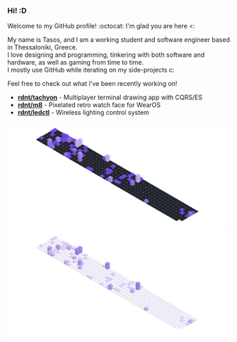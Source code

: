 ### Hi! :D

Welcome to my GitHub profile! :octocat: I'm glad you are here <:

My name is Tasos, and I am a working student and software engineer based in Thessaloniki, Greece.  
I love designing and programming, tinkering with both software and hardware, as well as gaming from time to time.  
I mostly use GitHub while iterating on my side-projects c:

Feel free to check out what I've been recently working on!
- [**rdnt/tachyon**](https://github.com/rdnt/tachyon) - Multiplayer terminal drawing app with CQRS/ES
- [**rdnt/m8**](https://github.com/rdnt/m8) - Pixelated retro watch face for WearOS 
- [**rdnt/ledctl**](https://github.com/rdnt/ledctl3poc) - Wireless lighting control system
<!-- - [**rdnt/myst**](https://github.com/rdnt/myst) - Zero-knowledge, end-to-end encrypted password manager -->


![Contributions](https://github.com/rdnt/rdnt/blob/assets/contributions-dark.svg?raw=true#gh-dark-mode-only)
![Contributions](https://github.com/rdnt/rdnt/blob/assets/contributions-light.svg?raw=true#gh-light-mode-only)

<!-- If you like my work, consider buying me some coffee beans 💖

![coffee](https://user-images.githubusercontent.com/17600197/179931868-770dfafe-8d43-4975-b739-cda5ffa76c4b.gif)
[Buy Me a Coffee](https://www.buymeacoffee.com/rdntdev) | [Ko-Fi](https://ko-fi.com/rdntdev) | [PayPal](https://www.paypal.com/paypalme/rdntdev)

 -->
